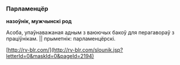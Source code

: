 ### Парламенцёр
**назоўнік, мужчынскі род**

Асоба, упаўнаважаная адным з ваюючых бакоў для перагавораў з праціўнікам. || прыметнік: парламенцёрскі.

<a rel="author">[http://rv-blr.com/](http://rv-blr.com/slounik.jsp?letterId=0&maskId=0&pageId=2194)</a>
